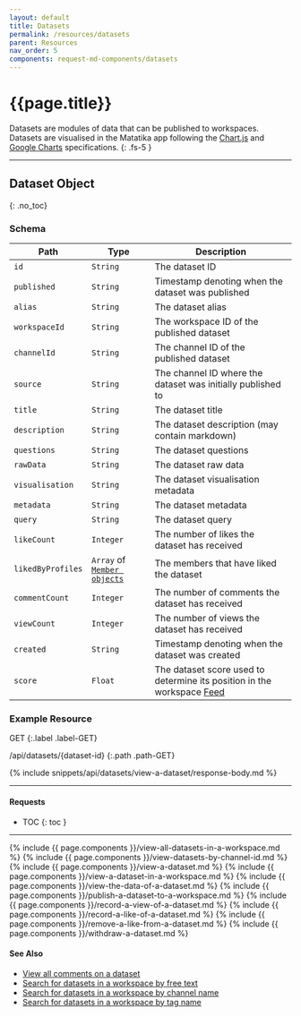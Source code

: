 ```yaml
---
layout: default
title: Datasets
permalink: /resources/datasets
parent: Resources
nav_order: 5
components: request-md-components/datasets
---
```


# {{page.title}}

Datasets are modules of data that can be published to workspaces. Datasets are visualised in the Matatika app following the [Chart.js](https://www.chartjs.org/) and [Google Charts](https://developers.google.com/chart) specifications.
{: .fs-5 }

---

## Dataset Object
{: .no_toc}

### Schema

Path | Type | Description
---- | ---- | -----------
`id` | `String` | The dataset ID
`published` | `String` | Timestamp denoting when the dataset was published
`alias` | `String` | The dataset alias
`workspaceId` | `String` | The workspace ID of the published dataset
`channelId` | `String` | The channel ID of the published dataset
`source` | `String` | The channel ID where the dataset was initially published to
`title` | `String` | The dataset title
`description` | `String` | The dataset description (may contain markdown)
`questions` | `String` | The dataset questions
`rawData` | `String` | The dataset raw data
`visualisation` | `String` | The dataset visualisation metadata
`metadata` | `String` | The dataset metadata
`query` | `String` | The dataset query
`likeCount` | `Integer` | The number of likes the dataset has received
`likedByProfiles` | `Array` of [`Member objects`](members#member-object) | The members that have liked the dataset
`commentCount` | `Integer` | The number of comments the dataset has received
`viewCount` | `Integer` | The number of views the dataset has received
`created` | `String` | Timestamp denoting when the dataset was created
`score` | `Float` | The dataset score used to determine its position in the workspace [Feed](feed)

### Example Resource

GET
{:.label .label-GET}

/api/datasets/{dataset-id}
{:.path .path-GET}

{% include snippets/api/datasets/view-a-dataset/response-body.md %}

---

#### Requests

- TOC
{: toc }

---

{% include {{ page.components }}/view-all-datasets-in-a-workspace.md %}
{% include {{ page.components }}/view-datasets-by-channel-id.md %}
{% include {{ page.components }}/view-a-dataset.md %}
{% include {{ page.components }}/view-a-dataset-in-a-workspace.md %}
{% include {{ page.components }}/view-the-data-of-a-dataset.md %}
{% include {{ page.components }}/publish-a-dataset-to-a-workspace.md %}
{% include {{ page.components }}/record-a-view-of-a-dataset.md %}
{% include {{ page.components }}/record-a-like-of-a-dataset.md %}
{% include {{ page.components }}/remove-a-like-from-a-dataset.md %}
{% include {{ page.components }}/withdraw-a-dataset.md %}

#### See Also

- [View all comments on a dataset](comments#view-all-comments-on-a-dataset)
- [Search for datasets in a workspace by free text](search#search-for-datasets-in-a-workspace-by-free-text)
- [Search for datasets in a workspace by channel name](search#search-for-datasets-in-a-workspace-by-channel-name)
- [Search for datasets in a workspace by tag name](search#search-for-datasets-in-a-workspace-by-tag-name)
